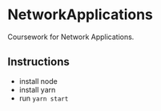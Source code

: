 # NetworkApplications
Coursework for Network Applications.

## Instructions
- install node
- install yarn
- run `yarn start`